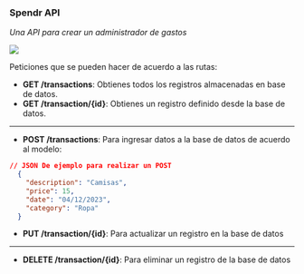 ### Spendr API
_Una API para crear un administrador de gastos_

[![](https://img.shields.io/badge/Live_preview-8A2BE2?color=darkgreen)](https://spendr-api.1.us-1.fl0.io/)

Peticiones que se pueden hacer de acuerdo a las rutas:

* **GET /transactions**: Obtienes todos los registros almacenadas en base de datos.
* **GET /transaction/{id}**: Obtienes un registro definido desde la base de datos.
---
* **POST /transactions**: Para ingresar datos a la base de datos de acuerdo al modelo:

```JSON
// JSON De ejemplo para realizar un POST
  {
    "description": "Camisas",
    "price": 15,
    "date": "04/12/2023",
    "category": "Ropa"
  }
```
* **PUT /transaction/{id}**: Para actualizar un registro en la base de datos
---
* **DELETE /transaction/{id}**: Para eliminar un registro de la base de datos